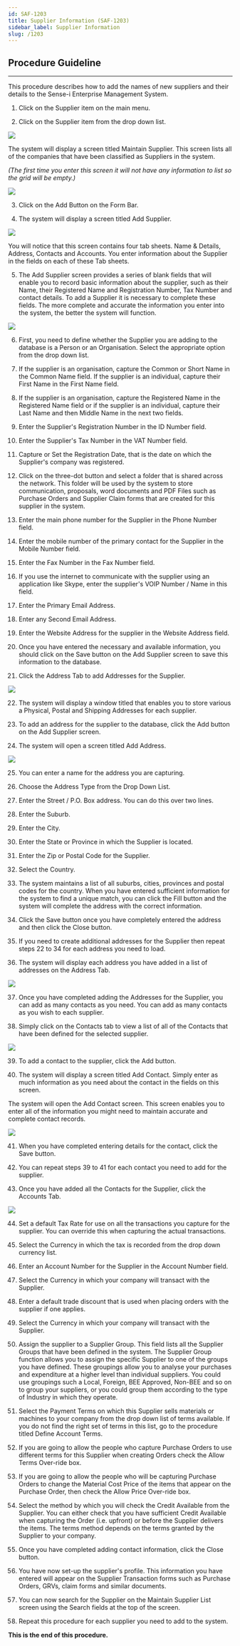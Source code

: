 ```yaml
---
id: SAF-1203
title: Supplier Information (SAF-1203)
sidebar_label: Supplier Information
slug: /1203
---
```


## Procedure Guideline
___  

This procedure describes how to add the names of new suppliers and
their details to the Sense-i Enterprise Management System.

1.  Click on the Supplier item on the main menu.

2.  Click on the Supplier item from the drop down list.  

![](../static/img/docs/SAF-1203/image1.jpg)

The system will display a screen titled Maintain Supplier. This screen
lists all of the companies that have been classified as Suppliers in
the system.

_(The first time you enter this screen it will not have any
information to list so the grid will be empty.)_

![](../static/img/docs/SAF-1203/image3.jpg)

3.  Click on the Add Button on the Form Bar.

4.  The system will display a screen titled Add Supplier.

![](../static/img/docs/SAF-1203/image5.jpg)  

You will notice that this screen contains four tab sheets. Name &
Details, Address, Contacts and Accounts. You enter information about
the Supplier in the fields on each of these Tab sheets.

5.  The Add Supplier screen provides a series of blank fields that will
    enable you to record basic information about the supplier, such as
    their Name, their Registered Name and Registration Number, Tax
    Number and contact details. To add a Supplier it is necessary to
    complete these fields. The more complete and accurate the
    information you enter into the system, the better the system will
    function.

![](../static/img/docs/SAF-1203/image7.jpg)

6.  First, you need to define whether the Supplier you are adding to the
    database is a Person or an Organisation. Select the appropriate
    option from the drop down list.

7.  If the supplier is an organisation, capture the Common or Short Name
    in the Common Name field. If the supplier is an individual, capture
    their First Name in the First Name field.

8.  If the supplier is an organisation, capture the Registered Name in
    the Registered Name field or if the supplier is an individual,
    capture their Last Name and then Middle Name in the next two fields.

9.  Enter the Supplier's Registration Number in the ID Number field.

10. Enter the Supplier's Tax Number in the VAT Number field.

11. Capture or Set the Registration Date, that is the date on which the
    Supplier's company was registered.

12. Click on the three-dot button and select a folder that is shared
    across the network. This folder will be used by the system to store
    communication, proposals, word documents and PDF Files such as
    Purchase Orders and Supplier Claim forms that are created for this
    supplier in the system.

13. Enter the main phone number for the Supplier in the Phone Number
    field.

14. Enter the mobile number of the primary contact for the Supplier in
    the Mobile Number field.

15. Enter the Fax Number in the Fax Number field.

16. If you use the internet to communicate with the supplier using an
    application like Skype, enter the supplier's VOIP Number / Name in
    this field.

17. Enter the Primary Email Address.

18. Enter any Second Email Address.

19. Enter the Website Address for the supplier in the Website Address
    field.

20. Once you have entered the necessary and available information, you
    should click on the Save button on the Add Supplier screen to save
    this information to the database.

21. Click the Address Tab to add Addresses for the Supplier.

![](../static/img/docs/SAF-1203/image9.jpg)  

22. The system will display a window titled that enables you to store
    various a Physical, Postal and Shipping Addresses for each supplier.

23. To add an address for the supplier to the database, click the Add
    button on the Add Supplier screen.

24. The system will open a screen titled Add Address.  

![](../static/img/docs/SAF-1203/image11.jpg)  

25. You can enter a name for the address you are capturing.  

26. Choose the Address Type from the Drop Down List.  

27. Enter the Street / P.O. Box address. You can do this over two lines.  

28. Enter the Suburb.  

29. Enter the City.  

30. Enter the State or Province in which the Supplier is located.  

31. Enter the Zip or Postal Code for the Supplier.  

32. Select the Country.  

33. The system maintains a list of all suburbs, cities, provinces and
    postal codes for the country. When you have entered sufficient
    information for the system to find a unique match, you can click the
    Fill button and the system will complete the address with the
    correct information.

34. Click the Save button once you have completely entered the address
    and then click the Close button.

35. If you need to create additional addresses for the Supplier then
    repeat steps 22 to 34 for each address you need to load.

36. The system will display each address you have added in a list of
    addresses on the Address Tab.  

![](../static/img/docs/SAF-1203/image13.jpg)  

37. Once you have completed adding the Addresses for the Supplier, you
    can add as many contacts as you need. You can add as many contacts
    as you wish to each supplier.  

38. Simply click on the Contacts tab to view a list of all of the
    Contacts that have been defined for the selected supplier.  
	
![](../static/img/docs/SAF-1203/image14.jpg)  

39. To add a contact to the supplier, click the Add button.

40. The system will display a screen titled Add Contact. Simply enter as
    much information as you need about the contact in the fields on this
    screen.

The system will open the Add Contact screen. This screen enables you
to enter all of the information you might need to maintain accurate
and complete contact records.

![](../static/img/docs/SAF-1203/image16.jpg)  

41. When you have completed entering details for the contact, click the
    Save button.

42. You can repeat steps 39 to 41 for each contact you need to add for
    the supplier.

43. Once you have added all the Contacts for the Supplier, click the
    Accounts Tab.

![](../static/img/docs/SAF-1203/image17.jpg)  

44. Set a default Tax Rate for use on all the transactions you capture
    for the supplier. You can override this when capturing the actual
    transactions.  

45. Select the Currency in which the tax is recorded from the drop down
    currency list.  

46. Enter an Account Number for the Supplier in the Account Number
    field.  

47. Select the Currency in which your company will transact with the
    Supplier.  

48. Enter a default trade discount that is used when placing orders with
    the supplier if one applies.  

49. Select the Currency in which your company will transact with the
    Supplier.  

50. Assign the supplier to a Supplier Group. This field lists all the
    Supplier Groups that have been defined in the system. The Supplier
    Group function allows you to assign the specific Supplier to one of
    the groups you have defined. These groupings allow you to analyse
    your purchases and expenditure at a higher level than individual
    suppliers. You could use groupings such a Local, Foreign, BEE
    Approved, Non-BEE and so on to group your suppliers, or you could
    group them according to the type of Industry in which they operate.  

51. Select the Payment Terms on which this Supplier sells materials or
    machines to your company from the drop down list of terms available.
    If you do not find the right set of terms in this list, go to the
    procedure titled Define Account Terms.  

52. If you are going to allow the people who capture Purchase Orders to
    use different terms for this Supplier when creating Orders check the
    Allow Terms Over-ride box.  

53. If you are going to allow the people who will be capturing Purchase
    Orders to change the Material Cost Price of the items that appear on
    the Purchase Order, then check the Allow Price Over-ride box.  

54. Select the method by which you will check the Credit Available from
    the Supplier. You can either check that you have sufficient Credit
    Available when capturing the Order (i.e. upfront) or before the
    Supplier delivers the items. The terms method depends on the terms
    granted by the Supplier to your company.  

55. Once you have completed adding contact information, click the Close
    button.  

56. You have now set-up the supplier's profile. This information you
    have entered will appear on the Supplier Transaction forms such as
    Purchase Orders, GRVs, claim forms and similar documents.  

57. You can now search for the Supplier on the Maintain Supplier List
    screen using the Search fields at the top of the screen.  

58. Repeat this procedure for each supplier you need to add to the
    system.  

**This is the end of this procedure.**
